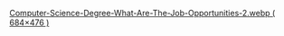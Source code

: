 [Computer-Science-Degree-What-Are-The-Job-Opportunities-2.webp ( 684×476 )](https://qi.tc/qi/116317)